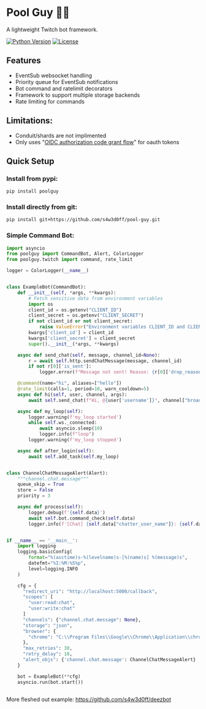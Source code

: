 # Pool Guy 🏊‍♂️

A lightweight Twitch bot framework.

[![Python Version](https://img.shields.io/badge/python-3.10%2B-blue)](https://www.python.org/downloads/)
[![License](https://img.shields.io/badge/license-GPL%20v3-blue.svg)](https://www.gnu.org/licenses/gpl-3.0)

## Features

- EventSub websocket handling
- Priority queue for EventSub notifications
- Bot command and ratelimit decorators
- Framework to support multiple storage backends
- Rate limiting for commands

## Limitations:
- Conduit/shards are not implimented
- Only uses "[OIDC authorization code grant flow](https://dev.twitch.tv/docs/authentication/#authentication-flows)" for oauth tokens


## Quick Setup

### Install from pypi:
```bash
pip install poolguy
```

### Install directly from git:
```bash
pip install git+https://github.com/s4w3d0ff/pool-guy.git
```

### Simple Command Bot:
```python
import asyncio
from poolguy import CommandBot, Alert, ColorLogger
from poolguy.twitch import command, rate_limit

logger = ColorLogger(__name__)


class ExampleBot(CommandBot):
    def __init__(self, *args, **kwargs):
        # Fetch sensitive data from environment variables
        import os
        client_id = os.getenv("CLIENT_ID")
        client_secret = os.getenv("CLIENT_SECRET")
        if not client_id or not client_secret:
            raise ValueError("Environment variables CLIENT_ID and CLIENT_SECRET are required")
        kwargs['client_id'] = client_id
        kwargs['client_secret'] = client_secret
        super().__init__(*args, **kwargs)

    async def send_chat(self, message, channel_id=None):
        r = await self.http.sendChatMessage(message, channel_id)
        if not r[0]['is_sent']:
            logger.error(f"Message not sent! Reason: {r[0]['drop_reason']}")

    @command(name="hi", aliases=["hello"])
    @rate_limit(calls=1, period=10, warn_cooldown=5)
    async def hi(self, user, channel, args):
        await self.send_chat(f"Hi, @{user['username']}", channel["broadcaster_id"])

    async def my_loop(self):
        logger.warning(f'my_loop started')
        while self.ws._connected:
            await asyncio.sleep(10)
            logger.info(f"loop")
        logger.warning(f'my_loop stopped')

    async def after_login(self):
        await self.add_task(self.my_loop)


class ChannelChatMessageAlert(Alert):
    """channel.chat.message"""
    queue_skip = True
    store = False
    priority = 3

    async def process(self):
        logger.debug(f'{self.data}')
        await self.bot.command_check(self.data)
        logger.info(f'[Chat] {self.data["chatter_user_name"]}: {self.data["message"]["text"]}', 'purple')


if __name__ == '__main__':
    import logging
    logging.basicConfig(
        format="%(asctime)s-%(levelname)s-[%(name)s] %(message)s",
        datefmt="%I:%M:%S%p",
        level=logging.INFO
    )

    cfg = {
      "redirect_uri": "http://localhost:5000/callback",
      "scopes": [
        "user:read:chat",
        "user:write:chat"
      ]
      "channels": {"channel.chat.message": None}, 
      "storage": "json",
      "browser": {
        "chrome": "C:\\Program Files\\Google\\Chrome\\Application\\chrome.exe"
      },
      "max_retries": 30,
      "retry_delay": 10,
      "alert_objs": {'channel.chat.message': ChannelChatMessageAlert}
    }

    bot = ExampleBot(**cfg)
    asyncio.run(bot.start())
    
```
More fleshed out example: https://github.com/s4w3d0ff/deezbot

